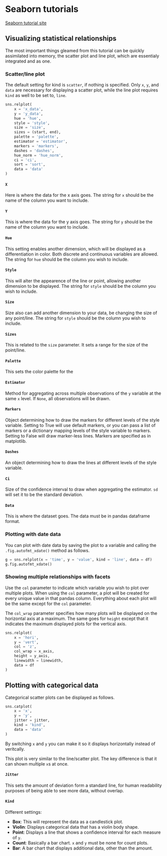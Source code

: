 
# Seaborn tutorials
[Seaborn tutorial site](https://seaborn.pydata.org/tutorial.html)

## Visualizing statistical relationships
The most important things gleamed from this tutorial can be quickly assimilated into memory,
the scatter plot and line plot, which are essentialy integrated and as one.

### Scatter/line plot
The default setting for kind is `scatter`, if nothing is specified. Only `x`, `y`, and `data` are necessary for displaying a scatter plot, while the line plot requires `kind` as well to be set to, `line`.
```python
sns.relplot(
    x = 'x_data',
    y = 'y_data',
    hue = 'hue',
    style = 'style',
    size = 'size',
    sizes = (start, end),
    palette = 'palette',
    estimator = 'estimator',
    markers = 'markers',
    dashes = 'dashes',
    hue_norm = 'hue_norm',
    ci = 'ci',
    sort = 'sort',
    data = 'data'
)
```

#### `X`
Here is where the data for the x axis goes.
The string for `x` should be the name of the column you want to include.
#### `Y`
This is where the data for the y axis goes.
The string for `y` should be the name of the column you want to include.
#### `Hue`
This setting enables another dimension, which will be displayed as a differentiation in color. 
Both discrete and continuous variables are allowed.
The string for `hue` should be the column you wish to include.
#### `Style`
This will alter the appearence of the line or point, allowing another dimension to be displayed.
The string for `style` should be the column you wish to include.
#### `Size`
Size also can add another dimension to your data, be changing the size of any point/line.
The string for `style` should be the column you wish to include.
#### `Sizes`
This is related to the `size` parameter. It sets a range for the size of the point/line.
#### `Palette`
This sets the color palette for the 
#### `Estimator`
Method for aggregating across multiple observations of the `y` variable at the same `x` level. If `None`, all observations will be drawn.
#### `Markers`
Object determining how to draw the markers for different levels of the style variable. Setting to True will use default markers, or you can pass a list of markers or a dictionary mapping levels of the style variable to markers. Setting to False will draw marker-less lines. Markers are specified as in matplotlib.
#### `Dashes`
An object determining how to draw the lines at different levels of the style variable.
#### `Ci`
Size of the confidence interval to draw when aggregating the estimator. `sd` will set it to be the standard deviation.
#### `Data`
This is where the dataset goes.
The data must be in pandas dataframe format.

### Plotting with date data
You can plot with date data by saving the plot to a variable and calling the `.fig.autofmt_xdate()` method as follows.
```python
g = sns.relplot(x = 'time', y = 'value', kind = 'line', data = df)
g.fig.autofmt_xdate()
```

### Showing multiple relationships with facets
Use the `col` parameter to indicate which variable you wish to plot over multiple plots.
When using the `col` parameter, a plot will be created for every unique value in that pandas column. Everything about each plot will be the same except for the `col` parameter.

The `col_wrap` parameter specifies how many plots will be displayed on the horizontal axis at a maximum. The same goes for `height` except that it indicates the maximum displayed plots for the vertical axis.
```python
sns.relplot(
    x = 'hori',
    y = 'vert', 
    col = 'z', 
    col_wrap = x_axis,
    height = y_axis,
    linewidth = linewidth,
    data = df
)
```

## Plotting with categorical data
Categorical scatter plots can be displayed as follows.
```python
sns.catplot(
    x = 'x',
    y = 'y',
    jitter = jitter,
    kind = 'kind',
    data = 'data'
)
```

By switching `x` and `y` you can make it so it displays horizontally instead of veritcally.

This plot is very similar to the line/scatter plot.
The key difference is that it can shown multiple `x`s at once.

#### `Jitter`
This sets the amount of deviation form a standard line, for human readability purposes of being able to see more data, without overlap.

#### `Kind`
Different settings:
* **Box**: This will represent the data as a candlestick plot.
* **Violin**: Displays categorical data that has a violin body shape.
* **Point**: Displays a line that shows a confidence interval for each measure of `y`.
* **Count**: Basically a bar chart. `x` and `y` must be none for count plots.
* **Bar**: A bar chart that displays additional data, other than the amount.
